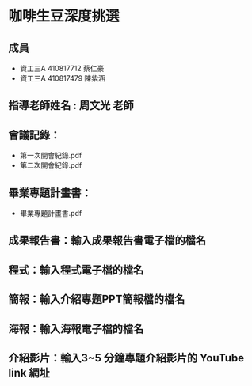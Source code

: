 # 咖啡生豆深度挑選
## 成員
* 資工三A 410817712 蔡仁豪
* 資工三A 410817479 陳紫涵
## 指導老師姓名 : 周文光 老師
## 會議記錄：
* 第一次開會紀錄.pdf
* 第二次開會紀錄.pdf
## 畢業專題計畫書：
* 畢業專題計畫書.pdf
## 成果報告書：輸入成果報告書電子檔的檔名
## 程式：輸入程式電子檔的檔名
## 簡報：輸入介紹專題PPT簡報檔的檔名
## 海報：輸入海報電子檔的檔名
## 介紹影片：輸入3~5 分鐘專題介紹影片的 YouTube link 網址
